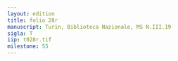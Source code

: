 ```yaml
---
layout: edition
title: folio 28r
manuscript: Turin, Biblioteca Nazionale, MS N.III.19
sigla: T
iip: t028r.tif
milestone: 55
---
```

